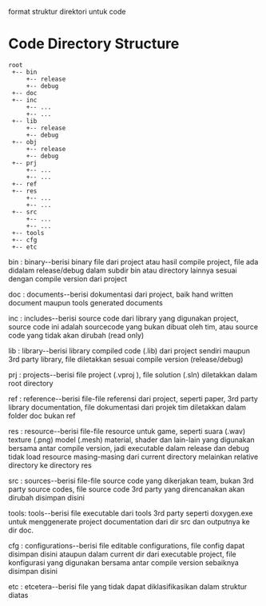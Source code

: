format struktur direktori untuk code

# Code Directory Structure #
```
root
 +-- bin
     +-- release
     +-- debug
 +-- doc
 +-- inc
     +-- ...
     +-- ...
 +-- lib
     +-- release
     +-- debug
 +-- obj
     +-- release
     +-- debug
 +-- prj
     +-- ...
     +-- ...
 +-- ref
 +-- res
     +-- ...
     +-- ...
 +-- src
     +-- ...
     +-- ...
 +-- tools
 +-- cfg
 +-- etc
```

bin : binary--berisi binary file dari project atau hasil compile project, file ada didalam   release/debug dalam subdir bin atau directory lainnya sesuai dengan compile version dari project

doc : documents--berisi dokumentasi dari project, baik hand written document maupun tools generated documents

inc : includes--berisi source code dari library yang digunakan project, source code ini adalah sourcecode yang bukan dibuat oleh tim, atau source code yang tidak akan dirubah (read only)

lib : library--berisi library compiled code (.lib) dari project sendiri maupun 3rd party library, file diletakkan sesuai compile version (release/debug)

prj : projects--berisi file project (.vproj ), file solution (.sln) diletakkan dalam root directory

ref : reference--berisi file-file referensi dari project, seperti paper, 3rd party library documentation, file dokumentasi dari projek tim diletakkan dalam folder doc bukan ref

res : resource--berisi file-file resource untuk game, seperti suara (.wav) texture (.png) model (.mesh) material, shader dan lain-lain yang digunakan bersama antar compile version, jadi executable dalam release dan debug tidak load resource masing-masing dari current directory melainkan relative directory ke directory res

src : sources--berisi file-file source code yang dikerjakan team, bukan 3rd party source codes, file source code 3rd party yang direncanakan akan dirubah disimpan disini

tools: tools--berisi file executable dari tools 3rd party seperti doxygen.exe untuk menggenerate project documentation dari dir src dan outputnya ke dir doc.

cfg : configurations--berisi file editable configurations, file config dapat disimpan disini ataupun dalam current dir dari executable project, file konfigurasi yang digunakan bersama antar compile version sebaiknya disimpan disini

etc : etcetera--berisi file yang tidak dapat diklasifikasikan dalam struktur diatas